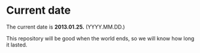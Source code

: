 # Current date

The current date is **2013.01.25.** (YYYY.MM.DD.)

This repository will be good when the world ends, so we will know how long it lasted.